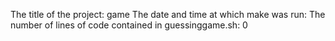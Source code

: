 The title of the project: game
The date and time at which make was run: 
The number of lines of code contained in guessinggame.sh:  0
